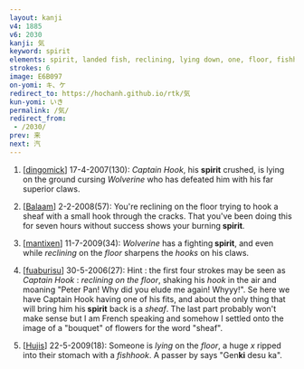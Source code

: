 ```yaml
---
layout: kanji
v4: 1885
v6: 2030
kanji: 気
keyword: spirit
elements: spirit, landed fish, reclining, lying down, one, floor, fishhook, sheaf
strokes: 6
image: E6B097
on-yomi: キ、ケ
redirect_to: https://hochanh.github.io/rtk/気
kun-yomi: いき
permalink: /気/
redirect_from:
 - /2030/
prev: 来
next: 汽
---
```


1) [<a href="http://kanji.koohii.com/profile/dingomick">dingomick</a>] 17-4-2007(130): <em>Captain Hook</em>, his <strong>spirit</strong> crushed, is lying on the ground cursing <em>Wolverine</em> who has defeated him with his far superior claws.

2) [<a href="http://kanji.koohii.com/profile/Balaam">Balaam</a>] 2-2-2008(57): You&#039;re reclining on the floor trying to hook a sheaf with a small hook through the cracks. That you&#039;ve been doing this for seven hours without success shows your burning<strong> spirit</strong>.

3) [<a href="http://kanji.koohii.com/profile/mantixen">mantixen</a>] 11-7-2009(34): <em>Wolverine</em> has a fighting<strong> spirit</strong>, and even while <em>reclining</em> on the <em>floor</em> sharpens the <em>hooks</em> on his claws.

4) [<a href="http://kanji.koohii.com/profile/fuaburisu">fuaburisu</a>] 30-5-2006(27): Hint : the first four strokes may be seen as <em>Captain Hook</em> : <em>reclining on the floor</em>, shaking his <em>hook</em> in the air and moaning &quot;Peter Pan! Why did you elude me again! Whyyy!&quot;. Se here we have Captain Hook having one of his fits, and about the only thing that will bring him his<strong> spirit</strong> back is a <em>sheaf</em>. The last part probably won&#039;t make sense but I am French speaking and somehow I settled onto the image of a &quot;bouquet&quot; of flowers for the word &quot;sheaf&quot;.

5) [<a href="http://kanji.koohii.com/profile/Hujis">Hujis</a>] 22-5-2009(18): Someone is <em>lying</em> on the <em>floor</em>, a huge <em>x</em> ripped into their stomach with a <em>fishhook</em>. A passer by says &quot;Gen<strong>ki</strong> desu ka&quot;.

